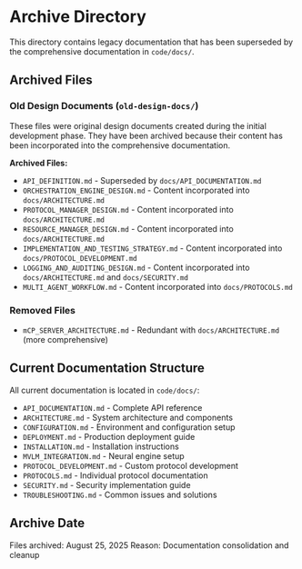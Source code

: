 # Archive Directory

This directory contains legacy documentation that has been superseded by the comprehensive documentation in `code/docs/`.

## Archived Files

### Old Design Documents (`old-design-docs/`)

These files were original design documents created during the initial development phase. They have been archived because their content has been incorporated into the comprehensive documentation.

**Archived Files:**
- `API_DEFINITION.md` - Superseded by `docs/API_DOCUMENTATION.md`
- `ORCHESTRATION_ENGINE_DESIGN.md` - Content incorporated into `docs/ARCHITECTURE.md`
- `PROTOCOL_MANAGER_DESIGN.md` - Content incorporated into `docs/ARCHITECTURE.md`
- `RESOURCE_MANAGER_DESIGN.md` - Content incorporated into `docs/ARCHITECTURE.md`
- `IMPLEMENTATION_AND_TESTING_STRATEGY.md` - Content incorporated into `docs/PROTOCOL_DEVELOPMENT.md`
- `LOGGING_AND_AUDITING_DESIGN.md` - Content incorporated into `docs/ARCHITECTURE.md` and `docs/SECURITY.md`
- `MULTI_AGENT_WORKFLOW.md` - Content incorporated into `docs/PROTOCOLS.md`

### Removed Files

- `mCP_SERVER_ARCHITECTURE.md` - Redundant with `docs/ARCHITECTURE.md` (more comprehensive)

## Current Documentation Structure

All current documentation is located in `code/docs/`:

- `API_DOCUMENTATION.md` - Complete API reference
- `ARCHITECTURE.md` - System architecture and components
- `CONFIGURATION.md` - Environment and configuration setup
- `DEPLOYMENT.md` - Production deployment guide
- `INSTALLATION.md` - Installation instructions
- `MVLM_INTEGRATION.md` - Neural engine setup
- `PROTOCOL_DEVELOPMENT.md` - Custom protocol development
- `PROTOCOLS.md` - Individual protocol documentation
- `SECURITY.md` - Security implementation guide
- `TROUBLESHOOTING.md` - Common issues and solutions

## Archive Date

Files archived: August 25, 2025
Reason: Documentation consolidation and cleanup